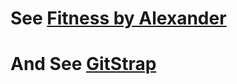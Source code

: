 # See [Fitness by Alexander](http://zanderathletics.github.io/GitStrap/)
# And See [GitStrap](http://nckz.github.io/GitStrap/)
